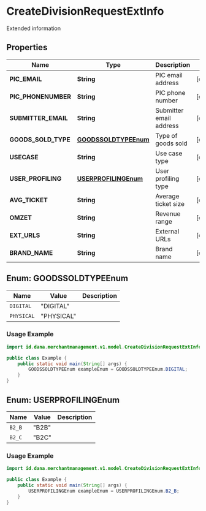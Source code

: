 

# CreateDivisionRequestExtInfo

Extended information

## Properties

| Name | Type | Description | Notes |
| - | - | - | - |
|**PIC_EMAIL** | **String** | PIC email address |  [optional] |
|**PIC_PHONENUMBER** | **String** | PIC phone number |  [optional] |
|**SUBMITTER_EMAIL** | **String** | Submitter email address |  [optional] |
|**GOODS_SOLD_TYPE** | [**GOODSSOLDTYPEEnum**](#GOODSSOLDTYPEEnum) | Type of goods sold |  [optional] |
|**USECASE** | **String** | Use case type |  [optional] |
|**USER_PROFILING** | [**USERPROFILINGEnum**](#USERPROFILINGEnum) | User profiling type |  [optional] |
|**AVG_TICKET** | **String** | Average ticket size |  [optional] |
|**OMZET** | **String** | Revenue range |  [optional] |
|**EXT_URLS** | **String** | External URLs |  [optional] |
|**BRAND_NAME** | **String** | Brand name |  [optional] |


<a name="GOODSSOLDTYPEEnum"></a>
## Enum: GOODSSOLDTYPEEnum

| Name | Value | Description |
| - | - | - |
| `DIGITAL` | "DIGITAL" |  |
| `PHYSICAL` | "PHYSICAL" |  |

### Usage Example
```java
import id.dana.merchantmanagement.v1.model.CreateDivisionRequestExtInfo.GOODSSOLDTYPEEnum;

public class Example {
    public static void main(String[] args) {
        GOODSSOLDTYPEEnum exampleEnum = GOODSSOLDTYPEEnum.DIGITAL;
    }
}
```


<a name="USERPROFILINGEnum"></a>
## Enum: USERPROFILINGEnum

| Name | Value | Description |
| - | - | - |
| `B2_B` | "B2B" |  |
| `B2_C` | "B2C" |  |

### Usage Example
```java
import id.dana.merchantmanagement.v1.model.CreateDivisionRequestExtInfo.USERPROFILINGEnum;

public class Example {
    public static void main(String[] args) {
        USERPROFILINGEnum exampleEnum = USERPROFILINGEnum.B2_B;
    }
}
```



